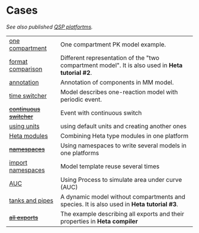 # Cases

*See also published [QSP platfortms](/implemented?id=open-source-qsp-platforms).*

| | |
|---|---|
| [one compartment](cases/one-compartment) | One compartment PK model example. |
| [format comparison](cases/format-comparison) | Different representation of the "two compartment model". It is also used in **Heta tutorial #2**. |
| [annotation](cases/annotation) | Annotation of components in MM model. |
| [time switcher](cases/time-switcher) | Model describes one-reaction model with periodic event. |
| ~~[continuous switcher](cases/c-switcher)~~ | Event with continuous switch |
| [using units](cases/using-units) | using default units and creating another ones |
| [Heta modules](cases/heta-modules) | Combining Heta type modules in one platform |
| ~~[namespaces](cases/several)~~ | Using namespaces to write several models in one platforms |
| [import namespaces](cases/import-ns) | Model template reuse several times |
| [AUC](cases/auc) | Using Process to simulate area under curve (AUC) |
| [tanks and pipes](cases/tanks-and-pipes) | A dynamic model without compartments and species. It is also used in **Heta tutorial #3**. |
| ~~[all exports](cases/all-exports)~~ | The example describing all exports and their properties in **Heta compiler** |
